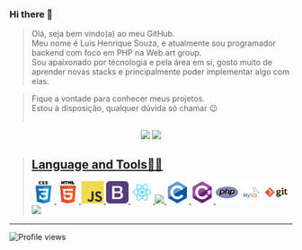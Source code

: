 ### Hi there 👋
> Olá, seja bem vindo(a) ao meu GitHub.<br>
Meu nome é Luis Henrique Souza, e atualmente sou programador backend com foco em PHP na Web.art group.<br>
Sou apaixonado por técnologia e pela área em si, gosto muito de aprender novas stacks e principalmente poder implementar algo com elas.

> Fique a vontade para conhecer meus projetos.<br>
Estou à disposição, qualquer dúvida só chamar 😉 <br><br>

<div align="center" margin-bottom=3>
  <img height="200em" src="https://github-readme-stats.vercel.app/api/top-langs/?username=lhenriquesouz&layout=compact&langs_count=10&theme=dracula"/>
  <a href="https://github.com/lhenriquesouz">
  <img height="200em" src="https://github-readme-stats.vercel.app/api?username=lhenriquesouz&show_icons=true&theme=dracula&include_all_commits=true&count_private=true"/>
</div>

 > ## Language and Tools🚀🚀
 > <code><img height="40" src="https://raw.githubusercontent.com/github/explore/80688e429a7d4ef2fca1e82350fe8e3517d3494d/topics/css/css.png"></code>
<code><img height="40" src="https://raw.githubusercontent.com/github/explore/80688e429a7d4ef2fca1e82350fe8e3517d3494d/topics/html/html.png"></code>
<code><img height="40" src="https://raw.githubusercontent.com/github/explore/80688e429a7d4ef2fca1e82350fe8e3517d3494d/topics/javascript/javascript.png"></code>
<code><img height="40" src="https://raw.githubusercontent.com/github/explore/80688e429a7d4ef2fca1e82350fe8e3517d3494d/topics/bootstrap/bootstrap.png"></code>
<code><img height="40" src="https://raw.githubusercontent.com/github/explore/80688e429a7d4ef2fca1e82350fe8e3517d3494d/topics/react/react.png"></code>
<code><img height="37" src="https://www.vectorlogo.zone/logos/figma/figma-icon.svg"></code>
 > <a href="https://www.w3schools.com/cs/" target="_blank"> <img src="https://raw.githubusercontent.com/devicons/devicon/master/icons/c/c-original.svg" alt="csharp" width="40" height="40"/> </a>
<a href="https://www.w3schools.com/cs/" target="_blank"> <img src="https://raw.githubusercontent.com/devicons/devicon/master/icons/csharp/csharp-original.svg" alt="csharp" width="40" height="40"/> </a>
<code><img height="40" src="https://raw.githubusercontent.com/github/explore/80688e429a7d4ef2fca1e82350fe8e3517d3494d/topics/php/php.png"></code>
<code><img height="40" src="https://raw.githubusercontent.com/github/explore/80688e429a7d4ef2fca1e82350fe8e3517d3494d/topics/mysql/mysql.png"></code>
<code><img height="40" src="https://raw.githubusercontent.com/github/explore/80688e429a7d4ef2fca1e82350fe8e3517d3494d/topics/git/git.png"></code>
<code><img height="40" src="https://dada.cs.washington.edu/images/gitlab-icon-rgb.png"></code>
<hr />

![Profile views](https://gpvc.arturio.dev/lhenriquesouz) 
<!--
**lhenriquesouz/lhenriquesouz** is a ✨ _special_ ✨ repository because its `README.md` (this file) appears on your GitHub profile.

Here are some ideas to get you started:

- 🔭 I’m currently working on ...
- 🌱 I’m currently learning ...
- 👯 I’m looking to collaborate on ...
- 🤔 I’m looking for help with ...
- 💬 Ask me about ...
- 📫 How to reach me: ...
- 😄 Pronouns: ...
- ⚡ Fun fact: ...
-->
